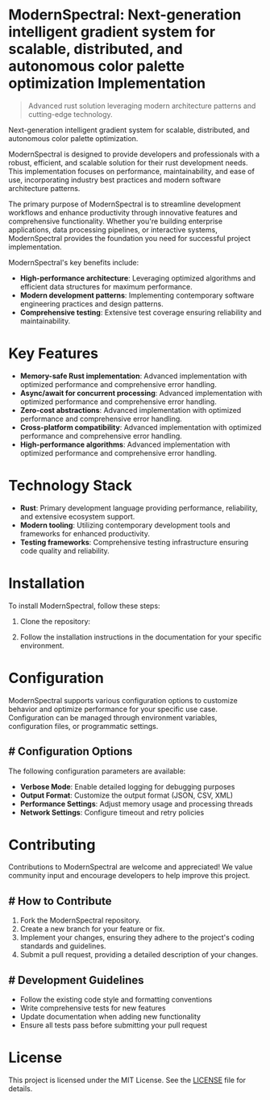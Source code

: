 <!-- fallback_ModernSpectral_20250802173403_88782 -->

# ModernSpectral: Next-generation intelligent gradient system for scalable, distributed, and autonomous color palette optimization Implementation
> Advanced rust solution leveraging modern architecture patterns and cutting-edge technology.

Next-generation intelligent gradient system for scalable, distributed, and autonomous color palette optimization.

ModernSpectral is designed to provide developers and professionals with a robust, efficient, and scalable solution for their rust development needs. This implementation focuses on performance, maintainability, and ease of use, incorporating industry best practices and modern software architecture patterns.

The primary purpose of ModernSpectral is to streamline development workflows and enhance productivity through innovative features and comprehensive functionality. Whether you're building enterprise applications, data processing pipelines, or interactive systems, ModernSpectral provides the foundation you need for successful project implementation.

ModernSpectral's key benefits include:

* **High-performance architecture**: Leveraging optimized algorithms and efficient data structures for maximum performance.
* **Modern development patterns**: Implementing contemporary software engineering practices and design patterns.
* **Comprehensive testing**: Extensive test coverage ensuring reliability and maintainability.

# Key Features

* **Memory-safe Rust implementation**: Advanced implementation with optimized performance and comprehensive error handling.
* **Async/await for concurrent processing**: Advanced implementation with optimized performance and comprehensive error handling.
* **Zero-cost abstractions**: Advanced implementation with optimized performance and comprehensive error handling.
* **Cross-platform compatibility**: Advanced implementation with optimized performance and comprehensive error handling.
* **High-performance algorithms**: Advanced implementation with optimized performance and comprehensive error handling.

# Technology Stack

* **Rust**: Primary development language providing performance, reliability, and extensive ecosystem support.
* **Modern tooling**: Utilizing contemporary development tools and frameworks for enhanced productivity.
* **Testing frameworks**: Comprehensive testing infrastructure ensuring code quality and reliability.

# Installation

To install ModernSpectral, follow these steps:

1. Clone the repository:


2. Follow the installation instructions in the documentation for your specific environment.

# Configuration

ModernSpectral supports various configuration options to customize behavior and optimize performance for your specific use case. Configuration can be managed through environment variables, configuration files, or programmatic settings.

## # Configuration Options

The following configuration parameters are available:

* **Verbose Mode**: Enable detailed logging for debugging purposes
* **Output Format**: Customize the output format (JSON, CSV, XML)
* **Performance Settings**: Adjust memory usage and processing threads
* **Network Settings**: Configure timeout and retry policies

# Contributing

Contributions to ModernSpectral are welcome and appreciated! We value community input and encourage developers to help improve this project.

## # How to Contribute

1. Fork the ModernSpectral repository.
2. Create a new branch for your feature or fix.
3. Implement your changes, ensuring they adhere to the project's coding standards and guidelines.
4. Submit a pull request, providing a detailed description of your changes.

## # Development Guidelines

* Follow the existing code style and formatting conventions
* Write comprehensive tests for new features
* Update documentation when adding new functionality
* Ensure all tests pass before submitting your pull request

# License

This project is licensed under the MIT License. See the [LICENSE](https://github.com/cerenyilmazjinx/ModernSpectral/blob/main/LICENSE) file for details.
